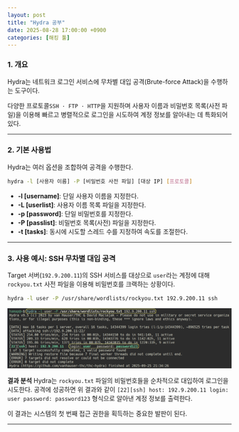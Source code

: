 ```yaml
---
layout: post
title: "Hydra 공부"
date: 2025-08-28 17:00:00 +0900
categories: [해킹 툴]
---
```


### 1. 개요

Hydra는 네트워크 로그인 서비스에 무차별 대입 공격(Brute-force Attack)을 수행하는 도구이다.

다양한 프로토콜`SSH · FTP · HTTP`을 지원하며 사용자 이름과 비밀번호 목록(사전 파일)을 이용해 빠르고 병렬적으로 로그인을 시도하여 계정 정보를 알아내는 데 특화되어 있다.

---

### 2. 기본 사용법

Hydra는 여러 옵션을 조합하여 공격을 수행한다.

```bash
hydra -l [사용자 이름] -P [비밀번호 사전 파일] [대상 IP] [프로토콜]
```
*   **-l [username]**: 단일 사용자 이름을 지정한다.
*   **-L [userlist]**: 사용자 이름 목록 파일을 지정한다.
*   **-p [password]**: 단일 비밀번호를 지정한다.
*   **-P [passlist]**: 비밀번호 목록(사전) 파일을 지정한다.
*   **-t [tasks]**: 동시에 시도할 스레드 수를 지정하여 속도를 조절한다.

---

### 3. 사용 예시: SSH 무차별 대입 공격

Target 서버(`192.9.200.11`)의 SSH 서비스를 대상으로 `user`라는 계정에 대해 `rockyou.txt` 사전 파일을 이용해 비밀번호를 크랙하는 상황이다.

```bash
hydra -l user -P /usr/share/wordlists/rockyou.txt 192.9.200.11 ssh
```
   ![HydraSsh](/assets/images/Hydra_1.png)

**결과 분석**
Hydra는 `rockyou.txt` 파일의 비밀번호들을 순차적으로 대입하여 로그인을 시도한다. 공격에 성공하면 위 결과와 같이 `[22][ssh] host: 192.9.200.11 login: user password: password123` 형식으로 알아낸 계정 정보를 출력한다.

이 결과는 시스템의 첫 번째 접근 권한을 획득하는 중요한 발판이 된다.

<hr class="short-rule">
